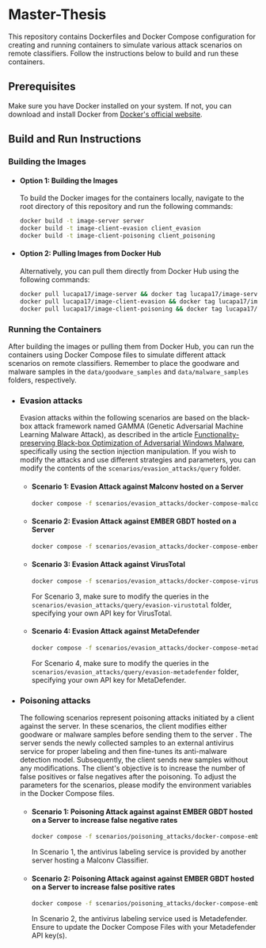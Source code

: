 # Master-Thesis
This repository contains Dockerfiles and Docker Compose configuration for creating and running containers to simulate various attack scenarios on remote classifiers. Follow the instructions below to build and run these containers.

## Prerequisites

Make sure you have Docker installed on your system. If not, you can download and install Docker from [Docker's official website](https://www.docker.com/get-started).

## Build and Run Instructions

### Building the Images

- #### Option 1: Building the Images
  To build the Docker images for the containers locally, navigate to the root directory of this repository and run the following commands:
  ```bash
  docker build -t image-server server
  docker build -t image-client-evasion client_evasion
  docker build -t image-client-poisoning client_poisoning
  ```

- #### Option 2: Pulling Images from Docker Hub
  Alternatively, you can pull them directly from Docker Hub using the following commands:
  ```bash
  docker pull lucapa17/image-server && docker tag lucapa17/image-server image-server
  docker pull lucapa17/image-client-evasion && docker tag lucapa17/image-client-evasion image-client-evasion
  docker pull lucapa17/image-client-poisoning && docker tag lucapa17/image-client-poisoning image-client-poisoning
  ```
### Running the Containers

After building the images or pulling them from Docker Hub, you can run the containers using Docker Compose files to simulate different attack scenarios on remote classifiers. Remember to place the goodware and malware samples in the `data/goodware_samples` and `data/malware_samples` folders, respectively.

- ### Evasion attacks
  Evasion attacks within the following scenarios are based on the black-box attack framework named GAMMA (Genetic Adversarial Machine Learning Malware Attack), as described in the article [Functionality-preserving Black-box Optimization of Adversarial Windows Malware](https://arxiv.org/abs/2003.13526), specifically using the section injection manipulation.
  If you wish to modify the attacks and use different strategies and parameters, you can modify the contents of the `scenarios/evasion_attacks/query` folder.
  - #### Scenario 1: Evasion Attack against Malconv hosted on a Server
    ```bash
    docker compose -f scenarios/evasion_attacks/docker-compose-malconv-evasion.yml up
    ```
  - #### Scenario 2: Evasion Attack against EMBER GBDT hosted on a Server
    ```bash
    docker compose -f scenarios/evasion_attacks/docker-compose-emberGBDT-evasion.yml up
    ```
  - #### Scenario 3: Evasion Attack against VirusTotal
    ```bash
    docker compose -f scenarios/evasion_attacks/docker-compose-virustotal-evasion.yml up
    ```
    For Scenario 3, make sure to modify the queries in the `scenarios/evasion_attacks/query/evasion-virustotal` folder, specifying your own API key for VirusTotal.
  - #### Scenario 4: Evasion Attack against MetaDefender
    ```bash
    docker compose -f scenarios/evasion_attacks/docker-compose-metadefender-evasion.yml up
    ```
    For Scenario 4, make sure to modify the queries in the `scenarios/evasion_attacks/query/evasion-metadefender` folder, specifying your own API key for MetaDefender.
- ### Poisoning attacks
  The following scenarios represent poisoning attacks initiated by a client against the server. In these scenarios, the client modifies either goodware or malware samples before sending them to the server . The server sends the newly collected samples to an external antivirus service for proper labeling and then fine-tunes its anti-malware detection model. Subsequently, the client sends new samples without any modifications. The client's objective is to increase the number of false positives or false negatives after the poisoning. To adjust the parameters for the scenarios, please modify the environment variables in the Docker Compose files.
  - #### Scenario 1: Poisoning Attack against against EMBER GBDT hosted on a Server to increase false negative rates
    ```bash
    docker compose -f scenarios/poisoning_attacks/docker-compose-emberGBDT-poisoning-false-negatives.yml up
    ```
    In Scenario 1, the antivirus labeling service is provided by another server hosting a Malconv Classifier.
  - #### Scenario 2: Poisoning Attack against against EMBER GBDT hosted on a Server to increase false positive rates
    ```bash
    docker compose -f scenarios/poisoning_attacks/docker-compose-emberGBDT-poisoning-false-positives.yml up
    ```
    In Scenario 2, the antivirus labeling service used is Metadefender. Ensure to update the Docker Compose Files with your Metadefender API key(s).

